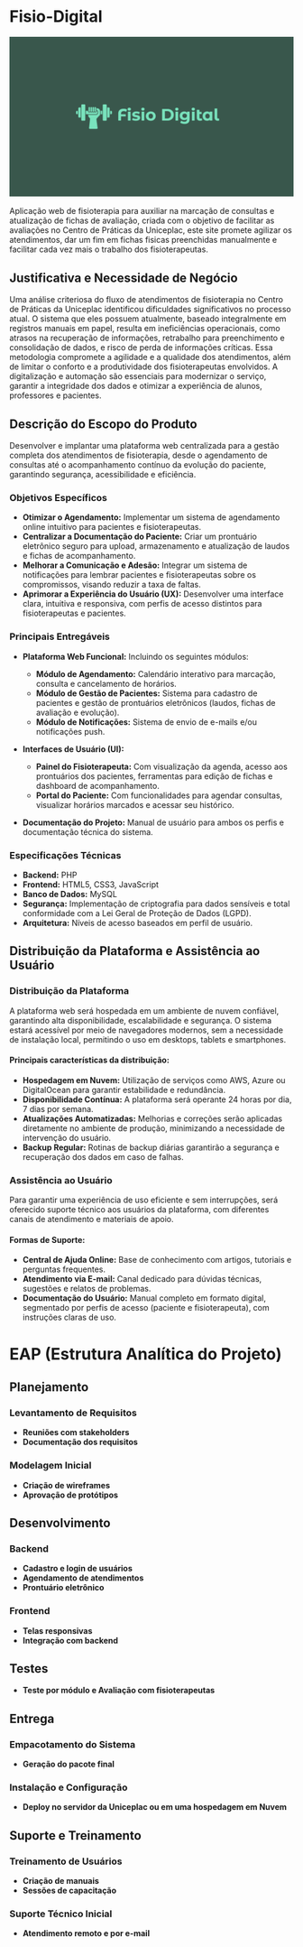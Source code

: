 # Fisio-Digital
![Logo da empresa](imagens/logo.png)

Aplicação web de fisioterapia para auxiliar na marcação de consultas e atualização de fichas de avaliação, criada com o objetivo de facilitar as avaliações no Centro de Práticas da Uniceplac, este site promete agilizar os atendimentos, dar um fim em fichas fisicas preenchidas manualmente e facilitar cada vez mais o trabalho dos fisioterapeutas. 

## Justificativa e Necessidade de Negócio

Uma análise criteriosa do fluxo de atendimentos de fisioterapia no Centro de Práticas da Uniceplac identificou dificuldades significativos no processo atual. O sistema que eles possuem atualmente, baseado integralmente em registros manuais em papel, resulta em ineficiências operacionais, como atrasos na recuperação de informações, retrabalho para preenchimento e consolidação de dados, e risco de perda de informações críticas. Essa metodologia compromete a agilidade e a qualidade dos atendimentos, além de limitar o conforto e a produtividade dos fisioterapeutas envolvidos. A digitalização e automação são essenciais para modernizar o serviço, garantir a integridade dos dados e otimizar a experiência de alunos, professores e pacientes.
## Descrição do Escopo do Produto

Desenvolver e implantar uma plataforma web centralizada para a gestão completa dos atendimentos de fisioterapia, desde o agendamento de consultas até o acompanhamento contínuo da evolução do paciente, garantindo segurança, acessibilidade e eficiência.

### Objetivos Específicos

- **Otimizar o Agendamento:** Implementar um sistema de agendamento online intuitivo para pacientes e fisioterapeutas.  
- **Centralizar a Documentação do Paciente:** Criar um prontuário eletrônico seguro para upload, armazenamento e atualização de laudos e fichas de acompanhamento.  
- **Melhorar a Comunicação e Adesão:** Integrar um sistema de notificações para lembrar pacientes e fisioterapeutas sobre os compromissos, visando reduzir a taxa de faltas.  
- **Aprimorar a Experiência do Usuário (UX):** Desenvolver uma interface clara, intuitiva e responsiva, com perfis de acesso distintos para fisioterapeutas e pacientes.  

### Principais Entregáveis 

- **Plataforma Web Funcional:** Incluindo os seguintes módulos:  
  - **Módulo de Agendamento:** Calendário interativo para marcação, consulta e cancelamento de horários.  
  - **Módulo de Gestão de Pacientes:** Sistema para cadastro de pacientes e gestão de prontuários eletrônicos (laudos, fichas de avaliação e evolução).  
  - **Módulo de Notificações:** Sistema de envio de e-mails e/ou notificações push.  

- **Interfaces de Usuário (UI):**  
  - **Painel do Fisioterapeuta:** Com visualização da agenda, acesso aos prontuários dos pacientes, ferramentas para edição de fichas e dashboard de acompanhamento.  
  - **Portal do Paciente:** Com funcionalidades para agendar consultas, visualizar horários marcados e acessar seu histórico.  

- **Documentação do Projeto:** Manual de usuário para ambos os perfis e documentação técnica do sistema.

### Especificações Técnicas

- **Backend:** PHP  
- **Frontend:** HTML5, CSS3, JavaScript  
- **Banco de Dados:** MySQL  
- **Segurança:** Implementação de criptografia para dados sensíveis e total conformidade com a Lei Geral de Proteção de Dados (LGPD).  
- **Arquitetura:** Níveis de acesso baseados em perfil de usuário.

## Distribuição da Plataforma e Assistência ao Usuário

### Distribuição da Plataforma

A plataforma web será hospedada em um ambiente de nuvem confiável, garantindo alta disponibilidade, escalabilidade e segurança. O sistema estará acessível por meio de navegadores modernos, sem a necessidade de instalação local, permitindo o uso em desktops, tablets e smartphones.

#### Principais características da distribuição:

- **Hospedagem em Nuvem:** Utilização de serviços como AWS, Azure ou DigitalOcean para garantir estabilidade e redundância.
- **Disponibilidade Contínua:** A plataforma será operante 24 horas por dia, 7 dias por semana.
- **Atualizações Automatizadas:** Melhorias e correções serão aplicadas diretamente no ambiente de produção, minimizando a necessidade de intervenção do usuário.
- **Backup Regular:** Rotinas de backup diárias garantirão a segurança e recuperação dos dados em caso de falhas.

### Assistência ao Usuário

Para garantir uma experiência de uso eficiente e sem interrupções, será oferecido suporte técnico aos usuários da plataforma, com diferentes canais de atendimento e materiais de apoio.

#### Formas de Suporte:

- **Central de Ajuda Online:** Base de conhecimento com artigos, tutoriais e perguntas frequentes.
- **Atendimento via E-mail:** Canal dedicado para dúvidas técnicas, sugestões e relatos de problemas.
- **Documentação do Usuário:** Manual completo em formato digital, segmentado por perfis de acesso (paciente e fisioterapeuta), com instruções claras de uso.

# EAP (Estrutura Analítica do Projeto)

## Planejamento

### Levantamento de Requisitos
- **Reuniões com stakeholders**
- **Documentação dos requisitos**

### Modelagem Inicial
- **Criação de wireframes**
- **Aprovação de protótipos**

## Desenvolvimento

### Backend
- **Cadastro e login de usuários**
- **Agendamento de atendimentos**
- **Prontuário eletrônico**

### Frontend
- **Telas responsivas**
- **Integração com backend**

## Testes
- **Teste por módulo e Avaliação com fisioterapeutas**

## Entrega

### Empacotamento do Sistema
- **Geração do pacote final**

### Instalação e Configuração
- **Deploy no servidor da Uniceplac ou em uma hospedagem em Nuvem**

## Suporte e Treinamento

### Treinamento de Usuários
- **Criação de manuais**
- **Sessões de capacitação**

### Suporte Técnico Inicial
- **Atendimento remoto e por e-mail**


